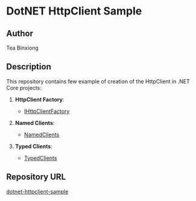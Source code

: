 # DotNET HttpClient Sample

## Author
Tea Binxiong

## Description
This repository contains few example of creation of the HttpClient in .NET Core projects:

1. **HttpClient Factory**: 
   - [IHttpClientFactory](./src/DotNET.HttpClient.Sample/DotNET.HttpClient.Sample.Api/Github/IHttpClientFactory)

2. **Named Clients**:
   - [NamedClients](./src/DotNET.HttpClient.Sample/DotNET.HttpClient.Sample.Api/Github/NamedClients)

3. **Typed Clients**: 
   - [TypedClients](./src/DotNET.HttpClient.Sample/DotNET.HttpClient.Sample.Api/Github/TypedClients)


## Repository URL
[dotnet-httpclient-sample](https://github.com/teabinxiong/dotnet-httpclient-sample)





